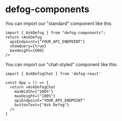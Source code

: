 # defog-components

You can import our "standard" component like this

```
import { AskDefog } from "defog-components";
return <AskDefog
  apiEndpoint={"YOUR_API_ENDPOINT"}
  showQuery={true}
  maxHeight={600}
/>
```

You can import our "chat-styled" component like this

```
import { AskDefogChat } from 'defog-react'

const App = () => {
  return <AskDefogChat
    maxWidth={"100%"}
    maxHeight={"100%"}
    apiEndpoint="YOUR_API_ENDPOINT"
    buttonText={"Ask Defog"}
  />
}
```
